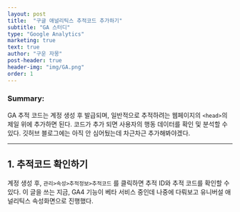 ```yaml
---
layout: post
title:  "구글 애널리틱스 추적코드 추가하기"
subtitle: "GA 스터디"
type: "Google Analytics"
marketing: true
text: true
author: "구운 자몽"
post-header: true
header-img: "img/GA.png"
order: 1
---
```


### Summary:
GA 추적 코드는 계정 생성 후 발급되며, 일반적으로 추적하려는 웹페이지의 ```<head>```의 제일 위에 추가하면 된다. 코드가 추가 되면 사용자의 행동 데이터를 확인 및 분석할 수 있다. 깃허브 블로그에는 아직 안 심어뒀는데 차근차근 추가해봐야겠다.


---
## 1. 추적코드 확인하기  

계정 생성 후, ```관리>속성>추적정보>추적코드``` 를 클릭하면 추적 ID와 추적 코드를 확인할 수 있다. 이 글을 쓰는 지금, GA4 기능이 베타 서비스 중인데 나중에 다뤄보고 유니버설 애널리틱스 속성화면으로 진행했다.  

